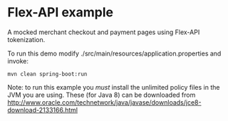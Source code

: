 # Flex-API example

A mocked merchant checkout and payment pages using Flex-API tokenization.

To run this demo modify ./src/main/resources/application.properties and invoke:

    mvn clean spring-boot:run

Note: to run this example you *must* install the unlimited policy files in the JVM you are using.
These (for Java 8) can be downloaded from http://www.oracle.com/technetwork/java/javase/downloads/jce8-download-2133166.html
